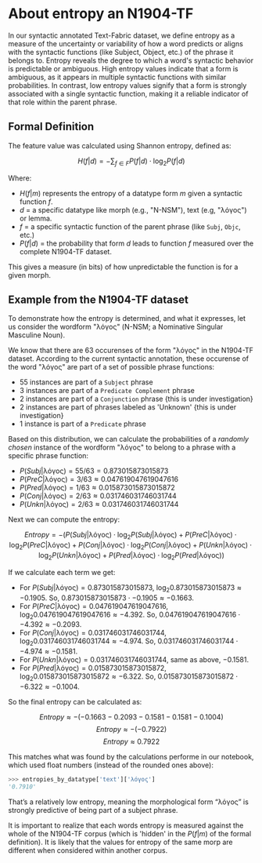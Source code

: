# About entropy an N1904-TF

In our syntactic annotated Text-Fabric dataset, we define entropy as a measure of the uncertainty or variability of how a word predicts or aligns with the syntactic functions (like Subject, Object, etc.) of the phrase it belongs to.
Entropy reveals the degree to which a word's syntactic behavior is predictable or ambiguous. High entropy values indicate that a form is ambiguous, as it appears in multiple syntactic functions with similar probabilities. In contrast, low entropy values signify that a form is strongly associated with a single syntactic function, making it a reliable indicator of that role within the parent phrase.

## Formal Definition

The feature value was calculated using Shannon entropy, defined as:

$$
H(f|d) = -\sum_{f \in F} P(f|d) \cdot \log_2 P(f|d)
$$

Where:

* $H(f|m)$ represents the entropy of a datatype form $m$ given a syntactic function $f$.
* $d$ = a specific datatype like morph (e.g., "N-NSM"), text (e.g, "λόγος") or lemma. 
* $f$ = a specific syntactic function of the parent phrase (like `Subj`, `Objc`, etc.)
* $P(f|d)$ = the probability that form $d$ leads to function $f$ measured over the complete N1904-TF dataset.

This gives a measure (in bits) of how unpredictable the function is for a given morph.

## Example from the N1904-TF dataset

To demonstrate how the entropy is determined, and what it expresses, let us consider the wordform "λόγος" (N-NSM; a Nominative Singular Masculine Noun).

We know that there are 63 occurenses of the form "λόγος" in the N1904-TF dataset.  According to the current syntactic annotation, these occurense of the word "λόγος" are part of a set of possible phrase functions:

  * 55 instances are part of a `Subject` phrase
  * 3 instances are part of a `Predicate Complement` phrase 
  * 2 instances are part of a `Conjunction` phrase  {this is under investigation}
  * 2 instances are part of phrases labeled as 'Unknown' {this is under investigation}
  * 1 instance is part of a `Predicate` phrase

Based on this distribution, we can calculate the probabilities of a *randomly chosen* instance of the wordform "λόγος" to belong to a phrase with a specific phrase function:

- $P(Subj|\text{λόγος}) = 55 / 63 = 0.873015873015873$
- $P(PreC|\text{λόγος}) = 3 / 63 ≈ 0.047619047619047616$
- $P(Pred|\text{λόγος}) = 1 / 63 ≈ 0.015873015873015872$
- $P(Conj|\text{λόγος}) = 2 / 63 ≈ 0.031746031746031744$
- $P(Unkn|\text{λόγος}) = 2 / 63 ≈ 0.031746031746031744$

Next we can compute the entropy: 

$$ Entropy = - (P(Subj|\text{λόγος}) \cdot \log_2 P(Subj|\text{λόγος}) + P(PreC|\text{λόγος}) \cdot \log_2 P(PreC|\text{λόγος}) + P(Conj|\text{λόγος}) \cdot \log_2 P(Conj|\text{λόγος}) + P(Unkn|\text{λόγος}) \cdot \log_2 P(Unkn|\text{λόγος}) + P(Pred|\text{λόγος}) \cdot \log_2 P(Pred|\text{λόγος})) $$

If we calculate each term we get: 

- For $P(Subj|\text{λόγος}) = 0.873015873015873$, $\log_2 0.873015873015873 \approx -0.1905$. So, $0.873015873015873 \cdot -0.1905 \approx -0.1663$.
- For $P(PreC|\text{λόγος}) = 0.047619047619047616$, $\log_2 0.047619047619047616 \approx -4.392$. So, $0.047619047619047616 \cdot -4.392 \approx -0.2093$.
- For $P(Conj|\text{λόγος}) = 0.031746031746031744$, $\log_2 0.031746031746031744 \approx -4.974$. So, $0.031746031746031744 \cdot -4.974 \approx -0.1581$.
- For $P(Unkn|\text{λόγος}) = 0.031746031746031744$, same as above, $-0.1581$.
- For $P(Pred|\text{λόγος}) = 0.015873015873015872$, $\log_2 0.015873015873015872 \approx -6.322$. So, $0.015873015873015872 \cdot -6.322 \approx -0.1004$.

So the final entropy can be calculated as:

$$ Entropy ≈ - (-0.1663 - 0.2093 - 0.1581 - 0.1581 - 0.1004) $$
$$ Entropy ≈ - (-0.7922) $$
$$ Entropy ≈ 0.7922 $$

This matches what was found by the calculations performe in our notebook, which used float numbers (instead of the rounded ones above):

```python
>>> entropies_by_datatype['text']['λόγος']
'0.7910'
```


That’s a relatively low entropy, meaning the morphological form “λόγος” is strongly predictive of being part of a subject phrase.

It is important to realize that each words entropy is measured against the whole of the N1904-TF corpus (which is 'hidden' in the $P(f|m)$ of the formal definition). It is likely that the values for entropy of the same morp are different when considered within another corpus.

